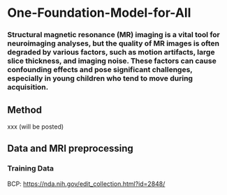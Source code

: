 # One-Foundation-Model-for-All

### Structural magnetic resonance (MR) imaging is a vital tool for neuroimaging analyses, but the quality of MR images is often degraded by various factors, such as motion artifacts, large slice thickness, and imaging noise. These factors can cause confounding effects and pose significant challenges, especially in young children who tend to move during acquisition.

## Method
xxx (will be posted)

## Data and MRI preprocessing
### Training Data
BCP: <https://nda.nih.gov/edit_collection.html?id=2848/>
